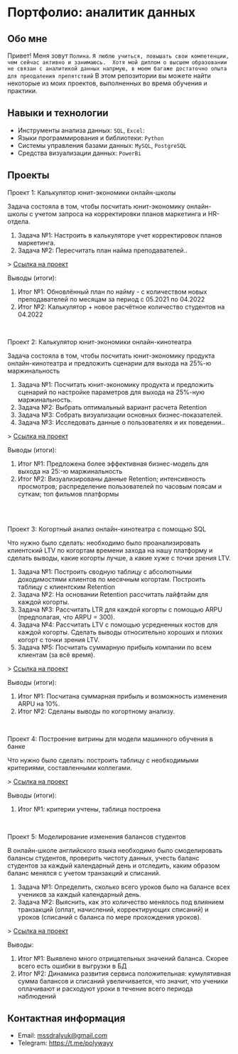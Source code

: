 # Портфолио: аналитик данных
## Обо мне
Привет! Меня зовут ``Полина``. 
``Я люблю учиться, повышать свои компетенции, чем сейчас активно и занимаюсь. 
Хотя мой диплом о высшем образовании не связан с аналитикой данных напрмую, в моем багаже достаточно опыта для преодаления препятствий``
В этом репозитории вы можете найти некоторые из моих проектов, выполненных во время обучения и практики.
<br>
## Навыки и технологии
- Инструменты анализа данных: ``SQL``, ``Excel``: 
- Языки программирования и библиотеки: ``Python``
- Системы управления базами данных: ``MySQL``, ``PostgreSQL``
- Средства визуализации данных: ``PowerBi``
## Проекты
<p> Проект 1: Калькулятор юнит-экономики онлайн-школы</p>
<p>Задача состояла в том, чтобы посчитать юнит-экономику онлайн-школы с учетом запроса на корректировки планов маркетинга и HR-отдела.<p>
<ol>
  <li>Задача №1: Настроить в калькуляторе учет корректировок планов маркетинга.</li>
  <li>Задача №2: Пересчитать план найма преподавателей..</li>
</ol>
> <a href="https://docs.google.com/spreadsheets/d/1yWO9LoXs_rq1YcZmzGhe1ybw1QMwGAFh/edit?usp=share_link&ouid=107361740353255039268&rtpof=true&sd=true">Ссылка на проект</a>
<p>Выводы (итоги):<p>
<ol>
  <li>Итог №1: Обновлённый план по найму - с количеством новых преподавателей по месяцам за период с 05.2021 по 04.2022</li>
  <li>Итог №2: Калькулятор + новое расчётное количество студентов на 04.2022</li>
</ol>
<br> 
<p> Проект 2: Калькулятор юнит-экономики онлайн-кинотеатра</p>
<p>Задача состояла в том, чтобы посчитать юнит-экономику продукта онлайн-кинотеатра и предложить сценарии для выхода на 25%-ю маржинальность<p>
<ol>
  <li>Задача №1: Посчитать юнит-экономику продукта и предложить сценарий по настройке параметров для выхода на 25%-ную маржинальность.</li>
  <li>Задача №2: Выбрать оптимальный вариант расчета Retention</li>
  <li>Задача №3: Собрать визуализации основных бизнес-показателей.</li>
  <li>Задача №3: Исследовать данные о пользователях и их поведении..</li>
</ol>
> <a href="https://docs.google.com/spreadsheets/d/1f_fyWYWX6RdtV_raW0d9hzxTe6TsBbg9/edit?usp=share_link&ouid=107361740353255039268&rtpof=true&sd=true">Ссылка на проект</a>
<p>Выводы (итоги):<p>
<ol>
  <li>Итог №1: Предложена более эффективная бизнес-модель для выхода на 25:-ю маржинальность </li>
  <li>Итог №2: Визуализированы данные Retention; интенсивность просмотров; распределение пользователей по часовым поясам и суткам; топ фильмов платформы </li>
</ol>
<br> 
<br> 
<p> Проект 3: Когортный анализ онлайн-кинотеатра с помощью SQL</p>
<p>Что нужно было сделать: необходимо было проанализировать клиентский LTV по когортам времени захода на нашу платформу и сделать выводы,
какие когорты лучше, а какие хуже с точки зрения LTV.<p>
<ol>
  <li>Задача №1: Построить сводную таблицу с абсолютными доходимостями клиентов по месячным когортам. Построить таблицу с клиентским Retention</li>
  <li>Задача №2: На основании Retention рассчитать лайфтайм для каждой когорты.</li>
  <li>Задача №3: Рассчитать LTR для каждой когорты с помощью ARPU (предполагая, что ARPU = 300).</li>
  <li>Задача №4: Рассчитать LTV с помощью усредненных костов для каждой когорты. Сделать выводы относительно хороших и плохих когорт с точки зрения LTV. </li>
  <li>Задача №5: Посчитать суммарную прибыль компании по всем клиентам (за всё время).</li>
</ol>
> <a href="https://docs.google.com/spreadsheets/d/1_-C-2ELX4MZMlWYv8k0urW6lRIickVMh/edit?usp=share_link&ouid=107361740353255039268&rtpof=true&sd=true">Ссылка на проект</a>
  <p>Выводы (итоги):<p>
<ol>
  <li>Итог №1: Посчитана суммарная прибыль и возможность изменения ARPU на 10%.  </li>
  <li>Итог №2: Сделаны выводы по когортному анализу. </li>
</ol>
<br> 
<p>Проект 4: Построение витрины для модели машинного обучения в банке </p> 
<p>Что нужно было сделать: построить таблицу с необходимыми критериями, составленными коллегами.<p>
> <a href="https://drive.google.com/drive/folders/1R2QeYa1KZM1OY8B6iOQ8sltASbuxYet6?usp=share_link">Ссылка на проект</a>
 <p>Выводы (итоги):<p>
<ol>
  <li>Итог №1: критерии учтены, таблица построена</li>
</ol>
<br> 
<p>Проект 5: Моделирование изменения балансов студентов</p> 
<p>В онлайн-школе английского языка необходимо было смоделировать балансы студентов,
проверить чистоту данных, учесть баланс студентов за каждый календарный день и отследить, каким образом баланс менялся с учетом транзакций и списаний.<p>
<ol>
  <li>Задача №1: Определить, сколько всего уроков было на балансе всех учеников за каждый календарный день. </li>
  <li>Задача №2: Выяснить, как это количество менялось под влиянием транзакций (оплат, начислений, корректирующих списаний) и уроков (списаний с баланса по мере прохождения уроков). </li>
</ol>
> <a href="https://drive.google.com/drive/folders/1B7qwxnV14ojj-1jOm6A9fH_dFICmJMCS?usp=share_link">Ссылка на проект</a>
<br>
 <p>Выводы: <p>
<ol>
  <li>Итог №1: Выявлено много отрицательных значений баланса. Скорее всего есть ошибки в выгрузки в БД </li>
  <li>Итог №2: Динамика развития сервиса положительная: кумулятивная сумма балансов и списаний увеличивается, что значит, что ученики оплачивают и расходуют уроки в течение всего периода наблюдений</li>
</ol>

## Контактная информация
- Email: mssdralyuk@gmail.com
- Telegram: https://t.me/polywayy
